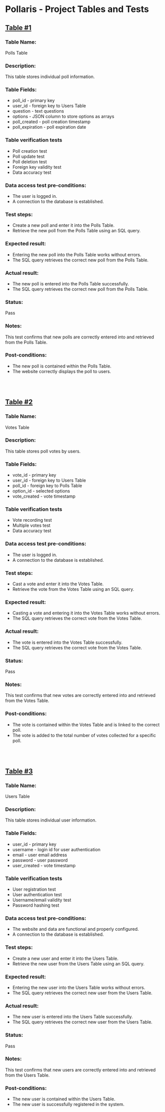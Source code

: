 # Pollaris - Project Tables and Tests

## <ins>Table #1</ins>

### Table Name: 

Polls Table

### Description:

This table stores individual poll information.

### Table Fields:

* poll_id - primary key
* user_id - foreign key to Users Table
* question - text questions
* options - JSON column to store options as arrays
* poll_created - poll creation timestamp
* poll_expiration - poll expiration date

### Table verification tests

* Poll creation test
* Poll update test
* Poll deletion test
* Foreign key validity test
* Data accuracy test

### Data access test pre-conditions:

* The user is logged in.
* A connection to the database is established.

### Test steps:

* Create a new poll and enter it into the Polls Table.
* Retrieve the new poll from the Polls Table using an SQL query.

### Expected result:

* Entering the new poll into the Polls Table works without errors.
* The SQL query retrieves the correct new poll from the Polls Table.

### Actual result:

* The new poll is entered into the Polls Table successfully.
* The SQL query retrieves the correct new poll from the Polls Table.

### Status:

Pass

### Notes:

This test confirms that new polls are correctly entered into and retrieved from the Polls Table.

### Post-conditions:

* The new poll is contained within the Polls Table.
* The website correctly displays the poll to users.

<br></br>



## <ins>Table #2</ins>

### Table Name: 

Votes Table

### Description:

This table stores poll votes by users.

### Table Fields:

* vote_id - primary key
* user_id - foreign key to Users Table
* poll_id - foreign key to Polls Table
* option_id - selected options 
* vote_created - vote timestamp

### Table verification tests

* Vote recording test
* Multiple votes test
* Data accuracy test

### Data access test pre-conditions:

* The user is logged in.
* A connection to the database is established.

### Test steps:

* Cast a vote and enter it into the Votes Table.
* Retrieve the vote from the Votes Table using an SQL query.

### Expected result:

* Casting a vote and entering it into the Votes Table works without errors.
* The SQL query retrieves the correct vote from the Votes Table.

### Actual result:

* The vote is entered into the Votes Table successfully.
* The SQL query retrieves the correct vote from the Votes Table.

### Status:

Pass

### Notes:

This test confirms that new votes are correctly entered into and retrieved from the Votes Table.

### Post-conditions:

* The vote is contained within the Votes Table and is linked to the correct poll.
* The vote is added to the total number of votes collected for a specific poll.

<br></br>



## <ins>Table #3</ins>

### Table Name: 

Users Table

### Description:

This table stores individual user information.

### Table Fields:

* user_id - primary key
* username - login id for user authentication
* email - user email address
* password - user password
* user_created - vote timestamp

### Table verification tests

* User registration test
* User authentication test
* Username/email validity test
* Password hashing test

### Data access test pre-conditions:

* The website and data are functional and properly configured.
* A connection to the database is established.

### Test steps:

* Create a new user and enter it into the Users Table.
* Retrieve the new user from the Users Table using an SQL query.

### Expected result:

* Entering the new user into the Users Table works without errors.
* The SQL query retrieves the correct new user from the Users Table.

### Actual result:

* The new user is entered into the Users Table successfully.
* The SQL query retrieves the correct new user from the Users Table.

### Status:

Pass

### Notes:

This test confirms that new users are correctly entered into and retrieved from the Users Table.

### Post-conditions:

* The new user is contained within the Users Table.
* The new user is successfully registered in the system.

